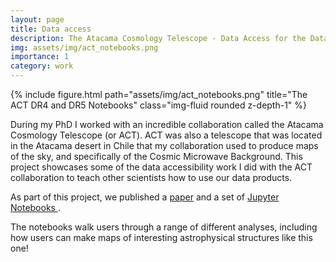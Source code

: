 ```yaml
---
layout: page
title: Data access 
description: The Atacama Cosmology Telescope - Data Access for the Data Releases 4 and 5 
img: assets/img/act_notebooks.png
importance: 1
category: work
---
```


<div class="row">
    <div class="col-sm-6 mt-3 mt-md-0">
        {% include figure.html path="assets/img/act_notebooks.png" title="The ACT DR4 and DR5 Notebooks" class="img-fluid rounded z-depth-1" %}
    </div>
    <div class="col-sm-6 mt-3 mt-md-0">
        <p>
            During my PhD I worked with an incredible collaboration called the Atacama Cosmology Telescope (or ACT). ACT was also a telescope that was located in the Atacama desert in Chile that my collaboration used to produce maps of the sky, and specifically of the Cosmic Microwave Background. This project showcases some of the data accessibility work I did with the ACT collaboration to teach other scientists how to use our data products. 
        </p>
        <p>
            As part of this project, we published a <a href="https://arxiv.org/abs/2103.03154">paper</a> and a set of <a href="https://github.com/ACTCollaboration/DR4_DR5_Notebooks"> Jupyter Notebooks </a>.
        </p>
        <p class="caption">
            The notebooks walk users through a range of different analyses, including how users can make maps of interesting astrophysical structures like this one!
        </p>
    </div>
</div>

